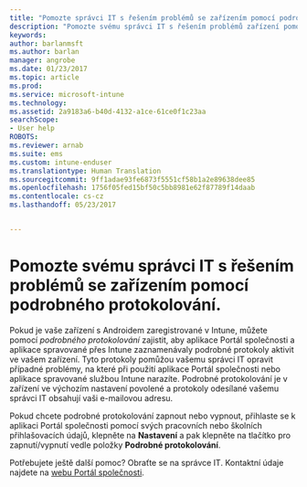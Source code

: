 ```yaml
---
title: "Pomozte správci IT s řešením problémů se zařízením pomocí podrobného protokolování | Dokumentace Microsoftu"
description: "Pomozte svému správci IT s řešením problémů zařízení pomocí podrobného protokolování."
keywords: 
author: barlanmsft
ms.author: barlan
manager: angrobe
ms.date: 01/23/2017
ms.topic: article
ms.prod: 
ms.service: microsoft-intune
ms.technology: 
ms.assetid: 2a9183a6-b40d-4132-a1ce-61ce0f1c23aa
searchScope:
- User help
ROBOTS: 
ms.reviewer: arnab
ms.suite: ems
ms.custom: intune-enduser
ms.translationtype: Human Translation
ms.sourcegitcommit: 9ff1adae93fe6873f5551cf58b1a2e89638dee85
ms.openlocfilehash: 1756f05fed15bf50c5bb8981e62f87789f14daab
ms.contentlocale: cs-cz
ms.lasthandoff: 05/23/2017


---
```



# <a name="help-your-it-admin-fix-device-issues-with-verbose-logging"></a>Pomozte svému správci IT s řešením problémů se zařízením pomocí podrobného protokolování.

Pokud je vaše zařízení s Androidem zaregistrované v Intune, můžete pomocí *podrobného protokolování* zajistit, aby aplikace Portál společnosti a aplikace spravované přes Intune zaznamenávaly podrobné protokoly aktivit ve vašem zařízení. Tyto protokoly pomůžou vašemu správci IT opravit případné problémy, na které při použití aplikace Portál společnosti nebo aplikace spravované službou Intune narazíte. Podrobné protokolování je v zařízení ve výchozím nastavení povolené a protokoly odesílané vašemu správci IT obsahují vaši e-mailovou adresu.

Pokud chcete podrobné protokolování zapnout nebo vypnout, přihlaste se k aplikaci Portál společnosti pomocí svých pracovních nebo školních přihlašovacích údajů, klepněte na **Nastavení** a pak klepněte na tlačítko pro zapnutí/vypnutí vedle položky **Podrobné protokolování**.

Potřebujete ještě další pomoc? Obraťte se na správce IT. Kontaktní údaje najdete na [webu Portál společnosti](http://portal.manage.microsoft.com).

